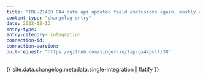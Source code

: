 ```yaml
---
title: "TDL-21488 GA4 data api updated field exclusions again, mostly around fullPageUrl"
content-type: "changelog-entry"
date: 2022-12-13
entry-type: 
entry-category: integration
connection-id: 
connection-version: 
pull-request: "https://github.com/singer-io/tap-ga4/pull/38"
---
```

{{ site.data.changelog.metadata.single-integration | flatify }}